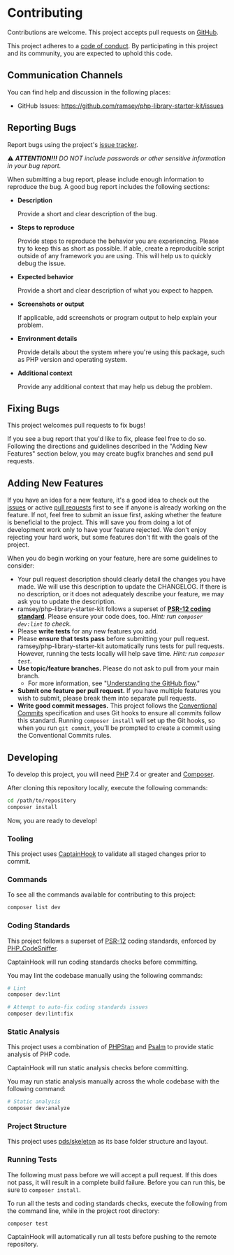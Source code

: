 # Contributing

Contributions are welcome. This project accepts pull requests on [GitHub][].

This project adheres to a [code of conduct](CODE_OF_CONDUCT.md). By
participating in this project and its community, you are expected to uphold this
code.

## Communication Channels

You can find help and discussion in the following places:

* GitHub Issues: <https://github.com/ramsey/php-library-starter-kit/issues>

## Reporting Bugs

Report bugs using the project's [issue tracker][issues].

⚠️ _**ATTENTION!!!** DO NOT include passwords or other sensitive information in
your bug report._

When submitting a bug report, please include enough information to reproduce the
bug. A good bug report includes the following sections:

* **Description**

  Provide a short and clear description of the bug.

* **Steps to reproduce**

  Provide steps to reproduce the behavior you are experiencing. Please try to
  keep this as short as possible. If able, create a reproducible script outside
  of any framework you are using. This will help us to quickly debug the issue.

* **Expected behavior**

  Provide a short and clear description of what you expect to happen.

* **Screenshots or output**

  If applicable, add screenshots or program output to help explain your problem.

* **Environment details**

  Provide details about the system where you're using this package, such as PHP
  version and operating system.

* **Additional context**

  Provide any additional context that may help us debug the problem.

## Fixing Bugs

This project welcomes pull requests to fix bugs!

If you see a bug report that you'd like to fix, please feel free to do so.
Following the directions and guidelines described in the "Adding New Features"
section below, you may create bugfix branches and send pull requests.

## Adding New Features

If you have an idea for a new feature, it's a good idea to check out the
[issues][] or active [pull requests][] first to see if anyone is already working
on the feature. If not, feel free to submit an issue first, asking whether the
feature is beneficial to the project. This will save you from doing a lot of
development work only to have your feature rejected. We don't enjoy rejecting
your hard work, but some features don't fit with the goals of the project.

When you do begin working on your feature, here are some guidelines to consider:

* Your pull request description should clearly detail the changes you have made.
  We will use this description to update the CHANGELOG. If there is no
  description, or it does not adequately describe your feature, we may ask you
  to update the description.
* ramsey/php-library-starter-kit follows a superset of **[PSR-12 coding standard][psr-12]**.
  Please ensure your code does, too. _Hint: run `composer dev:lint` to check._
* Please **write tests** for any new features you add.
* Please **ensure that tests pass** before submitting your pull request.
  ramsey/php-library-starter-kit automatically runs tests for pull requests. However,
  running the tests locally will help save time. _Hint: run `composer test`._
* **Use topic/feature branches.** Please do not ask to pull from your main branch.
  * For more information, see "[Understanding the GitHub flow][gh-flow]."
* **Submit one feature per pull request.** If you have multiple features you
  wish to submit, please break them into separate pull requests.
* **Write good commit messages.** This project follows the
  [Conventional Commits][] specification and uses Git hooks to ensure all
  commits follow this standard. Running `composer install` will set up the Git
  hooks, so when you run `git commit`, you'll be prompted to create a commit
  using the Conventional Commits rules.

## Developing

To develop this project, you will need [PHP](https://www.php.net) 7.4 or greater
and [Composer](https://getcomposer.org).

After cloning this repository locally, execute the following commands:

``` bash
cd /path/to/repository
composer install
```

Now, you are ready to develop!

### Tooling

This project uses [CaptainHook](https://github.com/CaptainHookPhp/captainhook)
to validate all staged changes prior to commit.

### Commands

To see all the commands available for contributing to this project:

``` bash
composer list dev
```

### Coding Standards

This project follows a superset of [PSR-12](https://www.php-fig.org/psr/psr-12/)
coding standards, enforced by [PHP_CodeSniffer](https://github.com/squizlabs/PHP_CodeSniffer).

CaptainHook will run coding standards checks before committing.

You may lint the codebase manually using the following commands:

``` bash
# Lint
composer dev:lint

# Attempt to auto-fix coding standards issues
composer dev:lint:fix
```

### Static Analysis

This project uses a combination of [PHPStan](https://github.com/phpstan/phpstan)
and [Psalm](https://github.com/vimeo/psalm) to provide static analysis of PHP
code.

CaptainHook will run static analysis checks before committing.

You may run static analysis manually across the whole codebase with the
following command:

``` bash
# Static analysis
composer dev:analyze
```

### Project Structure

This project uses [pds/skeleton](https://github.com/php-pds/skeleton) as its
base folder structure and layout.

### Running Tests

The following must pass before we will accept a pull request. If this does not
pass, it will result in a complete build failure. Before you can run this, be
sure to `composer install`.

To run all the tests and coding standards checks, execute the following from the
command line, while in the project root directory:

```
composer test
```

CaptainHook will automatically run all tests before pushing to the remote
repository.

[github]: https://github.com/ramsey/php-library-starter-kit
[issues]: https://github.com/ramsey/php-library-starter-kit/issues
[pull requests]: https://github.com/ramsey/php-library-starter-kit/pulls
[psr-12]: https://www.php-fig.org/psr/psr-12/
[gh-flow]: https://guides.github.com/introduction/flow/
[conventional commits]: https://www.conventionalcommits.org/
